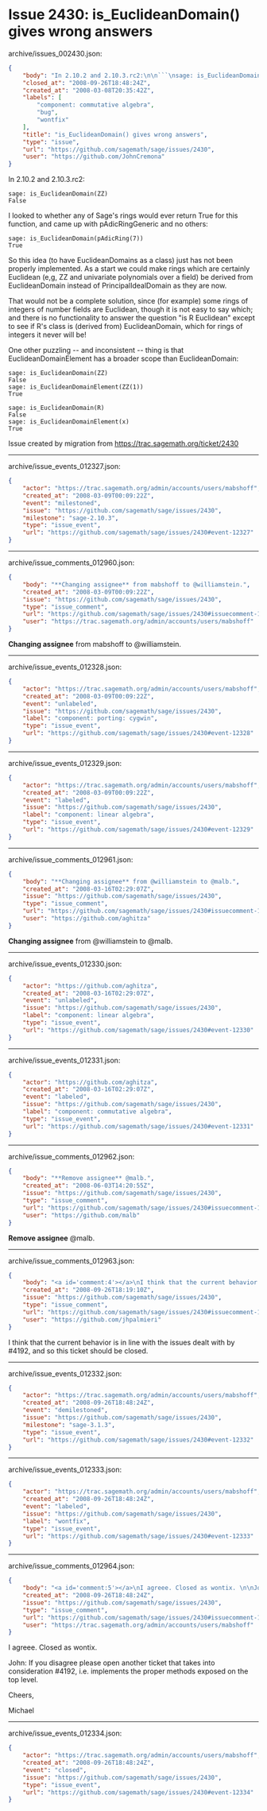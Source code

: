 # Issue 2430: is_EuclideanDomain() gives wrong answers

archive/issues_002430.json:
```json
{
    "body": "In 2.10.2 and 2.10.3.rc2:\n\n```\nsage: is_EuclideanDomain(ZZ)\nFalse\n```\n\nI looked to whether any of Sage's rings would ever return True for this function, and came up with pAdicRingGeneric and no others:\n\n```\nsage: is_EuclideanDomain(pAdicRing(7))\nTrue\n```\n\nSo this idea (to have EuclideanDomains as a class) just has not been properly implemented.\nAs a start we could make rings which are certainly Euclidean (e,g, ZZ and univariate polynomials over a field) be derived from EuclideanDomain instead of PrincipalIdealDomain as they are now.\n\nThat would not be a complete solution, since (for example) some rings of integers of number fields are Euclidean, though it is not easy to say which;  and there is no functionality to answer the question \"is R Euclidean\" except to see if R's class is (derived from) EuclideanDomain, which for rings of integers it never will be!\n\nOne other puzzling -- and inconsistent -- thing is that EuclideanDomainElement has a broader scope than EuclideanDomain:\n\n```\nsage: is_EuclideanDomain(ZZ)\nFalse\nsage: is_EuclideanDomainElement(ZZ(1))\nTrue\n\nsage: is_EuclideanDomain(R)\nFalse\nsage: is_EuclideanDomainElement(x)\nTrue\n```\n\n\n\nIssue created by migration from https://trac.sagemath.org/ticket/2430\n\n",
    "closed_at": "2008-09-26T18:48:24Z",
    "created_at": "2008-03-08T20:35:42Z",
    "labels": [
        "component: commutative algebra",
        "bug",
        "wontfix"
    ],
    "title": "is_EuclideanDomain() gives wrong answers",
    "type": "issue",
    "url": "https://github.com/sagemath/sage/issues/2430",
    "user": "https://github.com/JohnCremona"
}
```
In 2.10.2 and 2.10.3.rc2:

```
sage: is_EuclideanDomain(ZZ)
False
```

I looked to whether any of Sage's rings would ever return True for this function, and came up with pAdicRingGeneric and no others:

```
sage: is_EuclideanDomain(pAdicRing(7))
True
```

So this idea (to have EuclideanDomains as a class) just has not been properly implemented.
As a start we could make rings which are certainly Euclidean (e,g, ZZ and univariate polynomials over a field) be derived from EuclideanDomain instead of PrincipalIdealDomain as they are now.

That would not be a complete solution, since (for example) some rings of integers of number fields are Euclidean, though it is not easy to say which;  and there is no functionality to answer the question "is R Euclidean" except to see if R's class is (derived from) EuclideanDomain, which for rings of integers it never will be!

One other puzzling -- and inconsistent -- thing is that EuclideanDomainElement has a broader scope than EuclideanDomain:

```
sage: is_EuclideanDomain(ZZ)
False
sage: is_EuclideanDomainElement(ZZ(1))
True

sage: is_EuclideanDomain(R)
False
sage: is_EuclideanDomainElement(x)
True
```



Issue created by migration from https://trac.sagemath.org/ticket/2430





---

archive/issue_events_012327.json:
```json
{
    "actor": "https://trac.sagemath.org/admin/accounts/users/mabshoff",
    "created_at": "2008-03-09T00:09:22Z",
    "event": "milestoned",
    "issue": "https://github.com/sagemath/sage/issues/2430",
    "milestone": "sage-2.10.3",
    "type": "issue_event",
    "url": "https://github.com/sagemath/sage/issues/2430#event-12327"
}
```



---

archive/issue_comments_012960.json:
```json
{
    "body": "**Changing assignee** from mabshoff to @williamstein.",
    "created_at": "2008-03-09T00:09:22Z",
    "issue": "https://github.com/sagemath/sage/issues/2430",
    "type": "issue_comment",
    "url": "https://github.com/sagemath/sage/issues/2430#issuecomment-12960",
    "user": "https://trac.sagemath.org/admin/accounts/users/mabshoff"
}
```

**Changing assignee** from mabshoff to @williamstein.



---

archive/issue_events_012328.json:
```json
{
    "actor": "https://trac.sagemath.org/admin/accounts/users/mabshoff",
    "created_at": "2008-03-09T00:09:22Z",
    "event": "unlabeled",
    "issue": "https://github.com/sagemath/sage/issues/2430",
    "label": "component: porting: cygwin",
    "type": "issue_event",
    "url": "https://github.com/sagemath/sage/issues/2430#event-12328"
}
```



---

archive/issue_events_012329.json:
```json
{
    "actor": "https://trac.sagemath.org/admin/accounts/users/mabshoff",
    "created_at": "2008-03-09T00:09:22Z",
    "event": "labeled",
    "issue": "https://github.com/sagemath/sage/issues/2430",
    "label": "component: linear algebra",
    "type": "issue_event",
    "url": "https://github.com/sagemath/sage/issues/2430#event-12329"
}
```



---

archive/issue_comments_012961.json:
```json
{
    "body": "**Changing assignee** from @williamstein to @malb.",
    "created_at": "2008-03-16T02:29:07Z",
    "issue": "https://github.com/sagemath/sage/issues/2430",
    "type": "issue_comment",
    "url": "https://github.com/sagemath/sage/issues/2430#issuecomment-12961",
    "user": "https://github.com/aghitza"
}
```

**Changing assignee** from @williamstein to @malb.



---

archive/issue_events_012330.json:
```json
{
    "actor": "https://github.com/aghitza",
    "created_at": "2008-03-16T02:29:07Z",
    "event": "unlabeled",
    "issue": "https://github.com/sagemath/sage/issues/2430",
    "label": "component: linear algebra",
    "type": "issue_event",
    "url": "https://github.com/sagemath/sage/issues/2430#event-12330"
}
```



---

archive/issue_events_012331.json:
```json
{
    "actor": "https://github.com/aghitza",
    "created_at": "2008-03-16T02:29:07Z",
    "event": "labeled",
    "issue": "https://github.com/sagemath/sage/issues/2430",
    "label": "component: commutative algebra",
    "type": "issue_event",
    "url": "https://github.com/sagemath/sage/issues/2430#event-12331"
}
```



---

archive/issue_comments_012962.json:
```json
{
    "body": "**Remove assignee** @malb.",
    "created_at": "2008-06-03T14:20:55Z",
    "issue": "https://github.com/sagemath/sage/issues/2430",
    "type": "issue_comment",
    "url": "https://github.com/sagemath/sage/issues/2430#issuecomment-12962",
    "user": "https://github.com/malb"
}
```

**Remove assignee** @malb.



---

archive/issue_comments_012963.json:
```json
{
    "body": "<a id='comment:4'></a>\nI think that the current behavior is in line with the issues dealt with by #4192, and so this ticket should be closed.",
    "created_at": "2008-09-26T18:19:10Z",
    "issue": "https://github.com/sagemath/sage/issues/2430",
    "type": "issue_comment",
    "url": "https://github.com/sagemath/sage/issues/2430#issuecomment-12963",
    "user": "https://github.com/jhpalmieri"
}
```

<a id='comment:4'></a>
I think that the current behavior is in line with the issues dealt with by #4192, and so this ticket should be closed.



---

archive/issue_events_012332.json:
```json
{
    "actor": "https://trac.sagemath.org/admin/accounts/users/mabshoff",
    "created_at": "2008-09-26T18:48:24Z",
    "event": "demilestoned",
    "issue": "https://github.com/sagemath/sage/issues/2430",
    "milestone": "sage-3.1.3",
    "type": "issue_event",
    "url": "https://github.com/sagemath/sage/issues/2430#event-12332"
}
```



---

archive/issue_events_012333.json:
```json
{
    "actor": "https://trac.sagemath.org/admin/accounts/users/mabshoff",
    "created_at": "2008-09-26T18:48:24Z",
    "event": "labeled",
    "issue": "https://github.com/sagemath/sage/issues/2430",
    "label": "wontfix",
    "type": "issue_event",
    "url": "https://github.com/sagemath/sage/issues/2430#event-12333"
}
```



---

archive/issue_comments_012964.json:
```json
{
    "body": "<a id='comment:5'></a>\nI agreee. Closed as wontix. \n\nJohn: If you disagree please open another ticket that takes into consideration #4192, i.e. implements the proper methods exposed on the top level.\n\nCheers,\n\nMichael",
    "created_at": "2008-09-26T18:48:24Z",
    "issue": "https://github.com/sagemath/sage/issues/2430",
    "type": "issue_comment",
    "url": "https://github.com/sagemath/sage/issues/2430#issuecomment-12964",
    "user": "https://trac.sagemath.org/admin/accounts/users/mabshoff"
}
```

<a id='comment:5'></a>
I agreee. Closed as wontix. 

John: If you disagree please open another ticket that takes into consideration #4192, i.e. implements the proper methods exposed on the top level.

Cheers,

Michael



---

archive/issue_events_012334.json:
```json
{
    "actor": "https://trac.sagemath.org/admin/accounts/users/mabshoff",
    "created_at": "2008-09-26T18:48:24Z",
    "event": "closed",
    "issue": "https://github.com/sagemath/sage/issues/2430",
    "type": "issue_event",
    "url": "https://github.com/sagemath/sage/issues/2430#event-12334"
}
```
